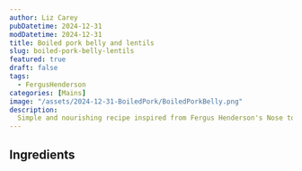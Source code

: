 ```yaml
---
author: Liz Carey
pubDatetime: 2024-12-31
modDatetime: 2024-12-31
title: Boiled pork belly and lentils
slug: boiled-pork-belly-lentils
featured: true
draft: false
tags:
  - FergusHenderson
categories: [Mains]
image: "/assets/2024-12-31-BoiledPork/BoiledPorkBelly.png"
description:
  Simple and nourishing recipe inspired from Fergus Henderson's Nose to Tail Eating. 
---
```


## Ingredients 